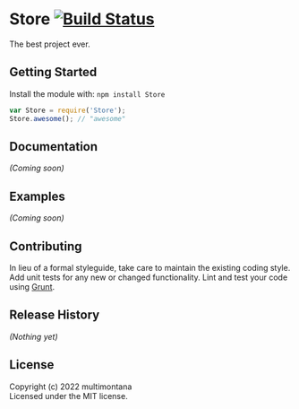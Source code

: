 # Store [![Build Status](https://secure.travis-ci.org/sky/Store.png?branch=master)](http://travis-ci.org/sky/Store)

The best project ever.

## Getting Started
Install the module with: `npm install Store`

```javascript
var Store = require('Store');
Store.awesome(); // "awesome"
```

## Documentation
_(Coming soon)_

## Examples
_(Coming soon)_

## Contributing
In lieu of a formal styleguide, take care to maintain the existing coding style. Add unit tests for any new or changed functionality. Lint and test your code using [Grunt](http://gruntjs.com/).

## Release History
_(Nothing yet)_

## License
Copyright (c) 2022 multimontana  
Licensed under the MIT license.

